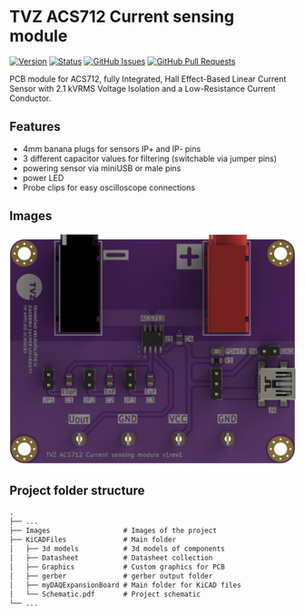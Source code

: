 # TVZ ACS712 Current sensing module

[![Version](https://img.shields.io/github/v/release/jkordek1/TVZ-ACS712-Current-sensing-module)](https://github.com/jkordek1/TVZ-ACS712-Current-sensing-module/releases/tag/Initial)
[![Status](https://img.shields.io/badge/status-active-success.svg)]()
[![GitHub Issues](https://img.shields.io/github/issues/jkordek1/TVZ-ACS712-Current-sensing-module)](https://github.com/jkordek1/TVZ-ACS712-Current-sensing-module/issues)
[![GitHub Pull Requests](https://img.shields.io/github/issues-pr/jkordek1/TVZ-ACS712-Current-sensing-module)](https://github.com/jkordek1/TVZ-ACS712-Current-sensing-module/pulls)

 PCB module for ACS712, fully Integrated, Hall Effect-Based Linear Current Sensor with 2.1 kVRMS Voltage Isolation and a Low-Resistance Current Conductor.
 
 ## Features
 - 4mm banana plugs for sensors IP+ and IP- pins
 - 3 different capacitor values for filtering (switchable via jumper pins)
 - powering sensor via miniUSB or male pins
 - power LED
 - Probe clips for easy oscilloscope connections

## Images
<p align="center">
  <img width="800" src="https://raw.githubusercontent.com/jkordek1/TVZ-ACS712-Current-sensing-module/main/Images/pcb_top.png">
</p>

## Project folder structure
    .
    ├── ...
    ├── Images                  # Images of the project
    ├── KiCADFiles              # Main folder
    │   ├── 3d models           # 3d models of components
    │   ├── Datasheet           # Datasheet collection
    │   ├── Graphics            # Custom graphics for PCB
    │   ├── gerber              # gerber output folder
    │   ├── myDAQExpansionBoard # Main folder for KiCAD files
    │   └── Schematic.pdf       # Project schematic
    └── ...

 
